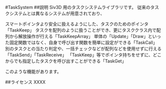 #TaskSystem
##説明
Siv3D 用のタスクシステムライブラリです。
従来のタスクシステムとは異なるシステムが用意されており、

スマートポインタより安全に扱えるようにした、タスクのためのポインタ「TaskKeep」
タスクを配列のように扱うことができ、更にタスククラス内で配列から解放操作が行える「TaskKeepArray」
単体の「Update」「Draw」といった固定関数ではなく、自身で呼び出す関数を簡単に設定ができる「TaskCall」
別のタスクとの当たり判定や、一括チェックなどが配列などを使用せずに行える「TaskSend」「TaskReceive」
「TaskKeep」等でポインタ持ちをせずに、どこからでも指定したタスクを呼び出すことができる「TaskGet」

このような機能があります。

##ライセンス
XXXX
